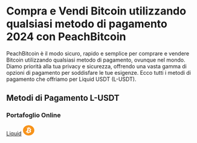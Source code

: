 <body class="payment-methods-page">

# Compra e Vendi Bitcoin utilizzando qualsiasi metodo di pagamento 2024 con PeachBitcoin

PeachBitcoin è il modo sicuro, rapido e semplice per comprare e vendere Bitcoin utilizzando qualsiasi metodo di pagamento, ovunque nel mondo. Diamo priorità alla tua privacy e sicurezza, offrendo una vasta gamma di opzioni di pagamento per soddisfare le tue esigenze. Ecco tutti i metodi di pagamento che offriamo per Liquid USDT (L-USDT).

## Metodi di Pagamento L-USDT

### Portafoglio Online

<div class="payment-grid">
    <div class="payment-grid-item">
        <a href="/buy-bitcoin-with-liquid">Liquid</a> 
        <img src="/img/faq/logoimg/bitcoin.png" width="30px" height="27px" alt="Compra bitcoin con Liquid, Vendi bitcoin con Liquid">
    </div>
</div>

</body>
